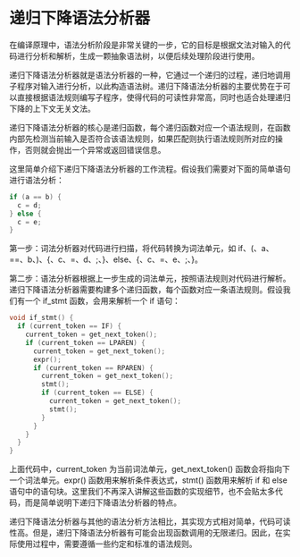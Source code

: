 # 递归下降语法分析器
在编译原理中，语法分析阶段是非常关键的一步，它的目标是根据文法对输入的代码进行分析和解析，生成一颗抽象语法树，以便后续处理阶段进行使用。

递归下降语法分析器就是语法分析器的一种，它通过一个递归的过程，递归地调用子程序对输入进行分析，以此构造语法树。递归下降语法分析器的主要优势在于可以直接根据语法规则编写子程序，使得代码的可读性非常高，同时也适合处理递归下降的上下文无关文法。

递归下降语法分析器的核心是递归函数，每个递归函数对应一个语法规则，在函数内部先检测当前输入是否符合该语法规则，如果匹配则执行语法规则所对应的操作，否则就会抛出一个异常或返回错误信息。

这里简单介绍下递归下降语法分析器的工作流程。假设我们需要对下面的简单语句进行语法分析：
```c
if (a == b) { 
  c = d; 
} else { 
  c = e;
}
```

第一步：词法分析器对代码进行扫描，将代码转换为词法单元，如 if、(、a、==、b、)、{、c、=、d、;、}、else、{、c、=、e、;、}。

第二步：语法分析器根据上一步生成的词法单元，按照语法规则对代码进行解析。递归下降语法分析器需要构建多个递归函数，每个函数对应一条语法规则。假设我们有一个 if_stmt 函数，会用来解析一个 if 语句：
```c
void if_stmt() {
  if (current_token == IF) {
    current_token = get_next_token();
    if (current_token == LPAREN) {
      current_token = get_next_token();
      expr();
      if (current_token == RPAREN) {
        current_token = get_next_token();
        stmt();
        if (current_token == ELSE) {
          current_token = get_next_token();
          stmt();
        }
      }
    }
  }
}
```

上面代码中，current_token 为当前词法单元，get_next_token() 函数会将指向下一个词法单元。expr() 函数用来解析条件表达式，stmt() 函数用来解析 if 和 else 语句中的语句块。这里我们不再深入讲解这些函数的实现细节，也不会贴太多代码，而是简单说明下递归下降语法分析器的特点。

递归下降语法分析器与其他的语法分析方法相比，其实现方式相对简单，代码可读性高。但是，递归下降语法分析器有可能会出现函数调用的无限递归。因此，在实际使用过程中，需要遵循一些约定和标准的语法规则。